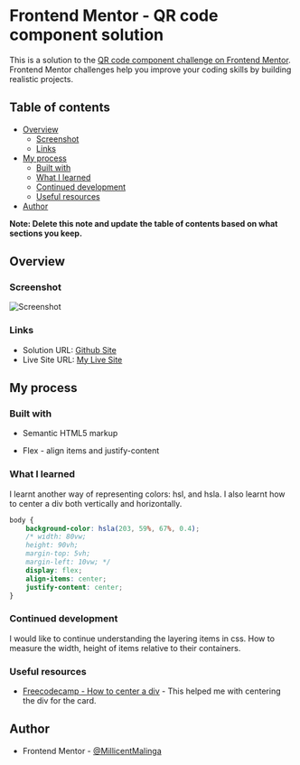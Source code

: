 # Frontend Mentor - QR code component solution

This is a solution to the [QR code component challenge on Frontend Mentor](https://www.frontendmentor.io/challenges/qr-code-component-iux_sIO_H). Frontend Mentor challenges help you improve your coding skills by building realistic projects. 

## Table of contents

- [Overview](#overview)
  - [Screenshot](#screenshot)
  - [Links](#links)
- [My process](#my-process)
  - [Built with](#built-with)
  - [What I learned](#what-i-learned)
  - [Continued development](#continued-development)
  - [Useful resources](#useful-resources)
- [Author](#author)


**Note: Delete this note and update the table of contents based on what sections you keep.**

## Overview

### Screenshot

![Screenshot](images/screenshot.jpg)





### Links

- Solution URL: [Github Site](https://github.com/MillicentMalinga/frontend-mentor-qrcode-challenge)
- Live Site URL: [My Live Site](https://deluxe-crisp-43bc12.netlify.app/)

## My process

### Built with

- Semantic HTML5 markup

- Flex - align items and justify-content



### What I learned

I learnt another way of representing colors: hsl, and hsla. 
I also learnt how to center a div both vertically and horizontally. 



```css
body {
    background-color: hsla(203, 59%, 67%, 0.4);
    /* width: 80vw;
    height: 90vh;
    margin-top: 5vh;
    margin-left: 10vw; */
    display: flex;
    align-items: center;
    justify-content: center;
}

```



### Continued development

I would like to continue understanding the layering items in css. How to measure the width, height of items relative to their containers. 



### Useful resources

- [Freecodecamp - How to center a div](https://www.freecodecamp.org/news/how-to-center-a-div-with-css/) - This helped me with centering the div for the card. 



## Author


- Frontend Mentor - [@MillicentMalinga](https://www.frontendmentor.io/profile/MillicentMalinga)


